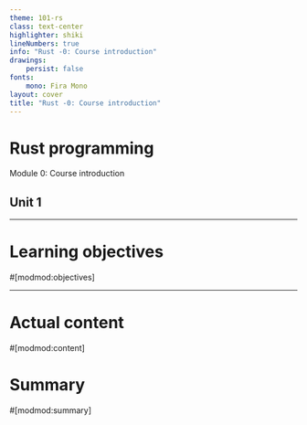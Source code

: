 ```yaml
---
theme: 101-rs
class: text-center
highlighter: shiki
lineNumbers: true
info: "Rust -0: Course introduction"
drawings:
    persist: false
fonts:
    mono: Fira Mono
layout: cover
title: "Rust -0: Course introduction"
---
```


# Rust programming

Module 0: Course introduction

## Unit 1

---
# Learning objectives

#[modmod:objectives]

---
# Actual content
#[modmod:content]

# Summary
#[modmod:summary]